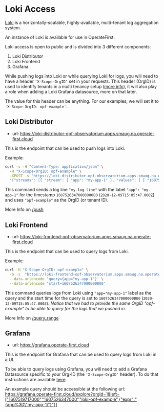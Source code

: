 # Loki Access

[Loki][1] is a horizontally-scalable, highly-available, multi-tenant log aggregation system.

An instance of Loki is available for use in OperateFirst.

Loki access is open to public and is divided into 3 different components:

1. Loki Distributor
2. Loki Frontend
3. Grafana

While pushing logs into Loki or while querying Loki for logs,
you will need to have a header `'X-Scope-OrgID'` set in your requests.
This header (OrgID) is used to identify tenants in a multi tenancy setup ([more info][2]),
it will also play a role when adding a Loki Grafana datasource, more on that later.

The value for this header can be anything.
For our examples, we will set it to `'X-Scope-OrgID: opf-example'`.

## Loki Distributor

- url: https://loki-distributor-opf-observatorium.apps.smaug.na.operate-first.cloud

This is the endpoint that can be used to push logs into Loki.

Example:

```bash
curl -v -H "Content-Type: application/json" \
  -H "X-Scope-OrgID: opf-example" \
  -XPOST -s "https://loki-distributor-opf-observatorium.apps.smaug.na.operate-first.cloud/loki/api/v1/push" --data-raw \
  '{"streams": [{ "stream": { "app": "my-app-1" }, "values": [ [ "1607526347000000000", "my-log-line" ] ] }]}'
```

This command sends a log line `"my-log-line"` with the label `"app": "my-app-1"` for the timestamp `1607526347000000000` (`2020-12-09T15:05:47.000Z`) and uses `"opf-example"` as the OrgID (or tenant ID).

More Info on [/push][3]

## Loki Frontend

- url: https://loki-frontend-opf-observatorium.apps.smaug.na.operate-first.cloud

This is the endpoint that can be used to query logs from Loki.

Example:

```bash
curl -H "X-Scope-OrgID: opf-example" \
  -G -s  "https://loki-frontend-opf-observatorium.apps.smaug.na.operate-first.cloud/loki/api/v1/query_range" \
  --data-urlencode 'query={app="my-app-1"}' \
  --data-urlencode 'start=1607526347000000000'
```

This command queries logs from Loki using `"app="my-app-1"` label as the
query and the start time for the query is set to `1607526347000000000` (`2020-12-09T15:05:47.000Z`).
_Notice that we had to provide the same OrgID "opf-example" to be able to query for the logs that we pushed in._

More Info on [/query_range][4]

## Grafana

- url: https://grafana.operate-first.cloud

This is the endpoint for Grafana that can be used to query logs from Loki in a UI.

To be able to query logs using Grafana, you will need to add a Grafana Datasource
specific to your Org-ID (the `'X-Scope-OrgID'` header). To do that instructions are available [here][5].

An example query should be accessible at the following url:
https://grafana.operate-first.cloud/explore?orgId=1&left=["1607519717000","1607526347000","loki-opf-example",{"expr":"{app%3D\"my-app-1\"}"}]

[1]: https://github.com/grafana/loki#loki-like-prometheus-but-for-logs
[2]: https://grafana.com/docs/loki/latest/operations/multi-tenancy/
[3]: https://grafana.com/docs/loki/latest/api/#post-lokiapiv1push
[4]: https://grafana.com/docs/loki/latest/api/#get-lokiapiv1query_range
[5]: add_loki_grafana_datasource.md
